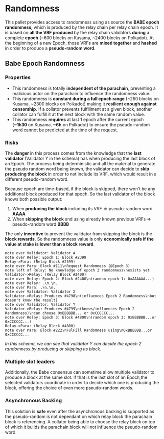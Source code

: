 # Randomness

This pallet provides access to randomness using as source the **BABE epoch randomness**, which is produced by the relay chain per relay chain epoch. It is based on **all the VRF produced** by the relay chain validators **during** a complete **epoch**.(~600 blocks on Kusama, ~2400 blocks on Polkadot). At the beginning of a new Epoch, those VRFs are **mixed together** and **hashed** in order to produce a **pseudo-random word**.

## Babe Epoch Randomness

### Properties

- This randomness is totally **independent of the parachain**, preventing a malicious actor on the parachain to influence the randomness value.
- This randomness is **constant during a full epoch range** (~250 blocks on Kusama, ~2300 blocks on Polkadot) making it **resilient enough against censorship**. If a collator prevents fulfillment at a given block, another collator can fulfill it at the next block with the same random value.
- This randomness **requires** at last 1 epoch after the current epoch (**~1h30** on Kusama, **~6h** on Polkadot) to ensure the pseudo-random word cannot be predicted at the time of the request.

### Risks

The **danger** in this process comes from the knowledge that the **last validator** (Validator Y in the schema) has when producing the last block of an Epoch. The process being deterministic and all the material to generate the pseudo random word being known, the validator can decide to **skip producing the block** in order to not include its VRF, which would result in a different pseudo-random word.

Because epoch are time-based, if the block is skipped, there won't be any additional block produced for that epoch. So the last validator of the block knows both possible output:

1. When **producing the block** including its VRF => pseudo-random word **AAAA**
2. When **skipping the block** and using already known previous VRFs => pseudo-random word **BBBB**

The only **incentive** to prevent the validator from skipping the block is the **block rewards**. So the randomness value is only **economically safe if the value at stake is lower than a block reward**.

```sequence
note over Validator: Validator A
note over Relay: Epoch 1: Block #2399
Relay->Para: (Relay Block #2399)
note over Para: Block #111\nRequest Randomness (@Epoch 3)
note left of Relay: No knowledge of epoch 2 randomness\nexists yet
Validator->Relay: (Relay Block #2400)
note over Relay: Epoch 2: Block #2400\n(random epoch 1: 0xAAAAAA...)
note over Relay: .\n.\n.
note over Para: .\n.\n.
note over Validator: Validator X
Validator->Relay: Produces #4798\n(influences Epoch 2 Randomness\nbut doesn't know the result)
note over Validator: Validator Y
Validator->Relay: Produces #4799\n(knows/influences Epoch 2 Randomness)\ncan choose 0xBBBBBB... or 0xCCCCCC...
note over Relay: Epoch 3: Block #4800\n(random epoch 2: 0xBBBBBB...or 0xCCCCCC...)
Relay->Para: (Relay Block #4800)
note over Para: Block #222\nFulFill Randomness using\n0xBBBBBB...or 0xCCCCCC...
```

_In this schema, we can see that validator Y can decide the epoch 2 randomness by producing or skipping its block._

### Multiple slot leaders

Additionally, the Babe consensus can sometime allow multiple validator to produce a block at the same slot. If that is the last slot of an Epoch,the selected validators coordinate in order to decide which one is producing the block, offering the choice of even more pseudo-random words.

### Asynchronous Backing

This solution is **safe** even after the asynchronous backing is supported as the pseudo-random is not dependant on which relay block the parachain block is referencing.
A collator being able to choose the relay block on top of which it builds the parachain block will not influence the pseudo-random word.
